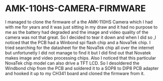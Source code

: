 # AMK-110HS-CAMERA-FIRMWARE
I managed to clone the firmware of a the AMK-110HS Camera which I had with me for years and it was just sitting in my draw and it had no purpose to me as the battery had degraded and the image and video quality of the camera was not that great. So I decided to tear it down and when I did so ,I noticed that the PCB had a Winbond spi flash chip and a NovaTek chip. I tried searching for the datasheet for the NovaTek chip all over the internet but unfortunetly I did not manage to find it but I did find out that Novatek makes image and video processing chips. Also I noticed that this particular NovaTek chip model can also drive a TFT LCD. So I desoldered the Windbond chip from the PCB and soldered it to a SOP8 to DIP8 PCB adapter and hooked it up to my CH341 board and cloned the firmware from it.
